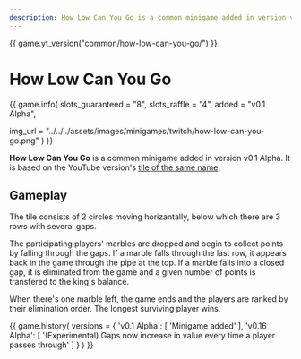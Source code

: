 ```yaml
---
description: How Low Can You Go is a common minigame added in version v0.1 Alpha. It is based on the YouTube version of the same name.
---
```


{{ game.yt_version("common/how-low-can-you-go/") }}

# How Low Can You Go

{{ game.info(
  slots_guaranteed = "8",
  slots_raffle     = "4",
  added            = "v0.1 Alpha",
  
  img_url = "../../../assets/images/minigames/twitch/how-low-can-you-go.png"
) }}

**How Low Can You Go** is a common minigame added in version v0.1 Alpha. It is based on the YouTube version's [tile of the same name](../../youtube-minigames/common/how-low-can-you-go.md).

## Gameplay

The tile consists of 2 circles moving horizantally, below which there are 3 rows with several gaps.

The participating players' marbles are dropped and begin to collect points by falling through the gaps. If a marble falls through the last row, it appears back in the game through the pipe at the top. If a marble falls into a closed gap, it is eliminated from the game and a given number of points is transfered to the king's balance.

When there's one marble left, the game ends and the players are ranked by their elimination order. The longest surviving player wins.

{{ game.history(
  versions = {
    'v0.1 Alpha': [
      'Minigame added'
    ],
    'v0.16 Alpha': [
      '(Experimental) Gaps now increase in value every time a player passes through'
    ]
  }
) }}